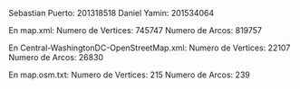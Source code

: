 Sebastian Puerto: 201318518
Daniel Yamin: 201534064

En map.xml:
Numero de Vertices: 745747
Numero de Arcos: 819757

En Central-WashingtonDC-OpenStreetMap.xml:
Numero de Vertices: 22107
Numero de Arcos: 26830

En map.osm.txt:
Numero de Vertices: 215
Numero de Arcos: 239
